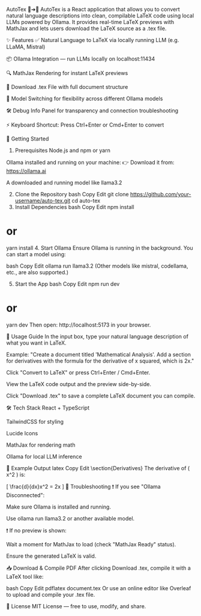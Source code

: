 AutoTex 🧠➜📄
AutoTex is a React application that allows you to convert natural language descriptions into clean, compilable LaTeX code using local LLMs powered by Ollama. It provides real-time LaTeX previews with MathJax and lets users download the LaTeX source as a .tex file.

✨ Features
✅ Natural Language to LaTeX via locally running LLM (e.g. LLaMA, Mistral)

📦 Ollama Integration — run LLMs locally on localhost:11434

🔍 MathJax Rendering for instant LaTeX previews

📄 Download .tex File with full document structure

🔁 Model Switching for flexibility across different Ollama models

🛠️ Debug Info Panel for transparency and connection troubleshooting

⚡ Keyboard Shortcut: Press Ctrl+Enter or Cmd+Enter to convert

🚀 Getting Started
1. Prerequisites
Node.js and npm or yarn

Ollama installed and running on your machine:
👉 Download it from: https://ollama.ai

A downloaded and running model like llama3.2

2. Clone the Repository
bash
Copy
Edit
git clone https://github.com/your-username/auto-tex.git
cd auto-tex
3. Install Dependencies
bash
Copy
Edit
npm install
# or
yarn install
4. Start Ollama
Ensure Ollama is running in the background. You can start a model using:

bash
Copy
Edit
ollama run llama3.2
(Other models like mistral, codellama, etc., are also supported.)

5. Start the App
bash
Copy
Edit
npm run dev
# or
yarn dev
Then open: http://localhost:5173 in your browser.

🧠 Usage Guide
In the input box, type your natural language description of what you want in LaTeX.

Example:
"Create a document titled 'Mathematical Analysis'. Add a section for derivatives with the formula for the derivative of x squared, which is 2x."

Click "Convert to LaTeX" or press Ctrl+Enter / Cmd+Enter.

View the LaTeX code output and the preview side-by-side.

Click "Download .tex" to save a complete LaTeX document you can compile.

🛠 Tech Stack
React + TypeScript

TailwindCSS for styling

Lucide Icons

MathJax for rendering math

Ollama for local LLM inference

📄 Example Output
latex
Copy
Edit
\section{Derivatives}
The derivative of \( x^2 \) is:

\[
\frac{d}{dx}x^2 = 2x
\]
🐞 Troubleshooting
❗ If you see "Ollama Disconnected":

Make sure Ollama is installed and running.

Use ollama run llama3.2 or another available model.

❗ If no preview is shown:

Wait a moment for MathJax to load (check "MathJax Ready" status).

Ensure the generated LaTeX is valid.

📥 Download & Compile PDF
After clicking Download .tex, compile it with a LaTeX tool like:

bash
Copy
Edit
pdflatex document.tex
Or use an online editor like Overleaf to upload and compile your .tex file.

📘 License
MIT License — free to use, modify, and share.
